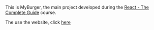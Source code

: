 This is MyBurger, the main project developed during the [React - The Complete Guide](https://www.udemy.com/course/react-the-complete-guide-incl-redux/) course.

The use the website, click [here](https://burger-react-aefe9.web.app/)
